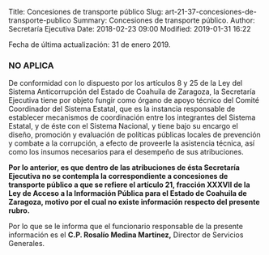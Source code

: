 Title: Concesiones de transporte público
Slug: art-21-37-concesiones-de-transporte-publico
Summary: Concesiones de transporte público.
Author: Secretaría Ejecutiva
Date: 2018-02-23 09:00
Modified: 2019-01-31 16:22


Fecha de última actualización: 31 de enero 2019.

### NO APLICA

De conformidad con lo dispuesto por los artículos 8 y 25 de la Ley del Sistema Anticorrupción del Estado de Coahuila de Zaragoza, la Secretaría Ejecutiva tiene por objeto fungir como órgano de apoyo técnico del Comité Coordinador del Sistema Estatal, que es la instancia responsable de establecer mecanismos de coordinación entre los integrantes del Sistema Estatal, y de éste con el Sistema Nacional, y tiene bajo su encargo el diseño, promoción y evaluación de políticas públicas locales de prevención y combate a la corrupción, a efecto de proveerle la asistencia técnica, así como los insumos necesarios para el desempeño de sus atribuciones.

**Por lo anterior, es que dentro de las atribuciones de ésta Secretaría Ejecutiva no se contempla la correspondiente a concesiones de transporte público a que se refiere el artículo 21, fracción XXXVII de la Ley de Acceso a la Información Pública para el Estado de Coahuila de Zaragoza, motivo por el cual no existe información respecto del presente rubro.**

Por lo que se le informa que el funcionario responsable de la presente información es el **C.P. Rosalío Medina Martínez,** Director de Servicios Generales.
